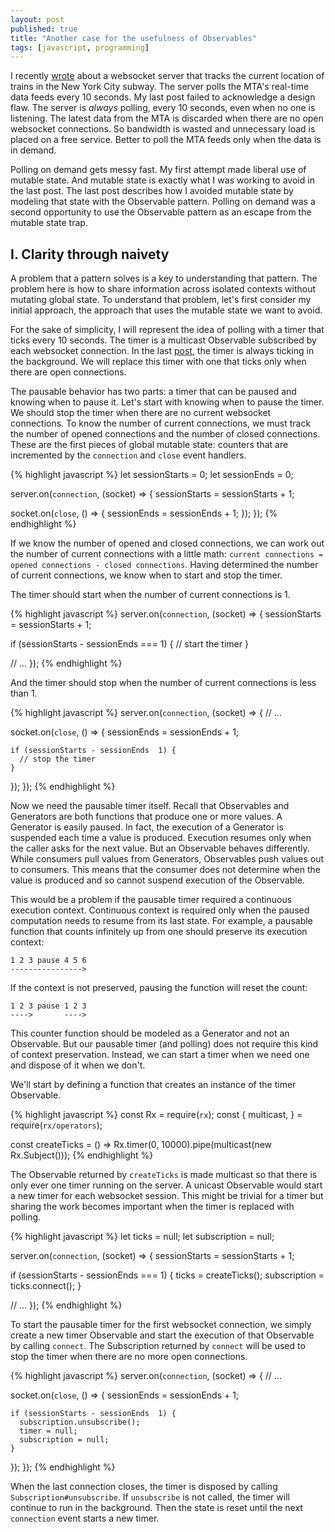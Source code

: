 ```yaml
---
layout: post
published: true
title: "Another case for the usefulness of Observables"
tags: [javascript, programming]
---
```


I recently [wrote](/posts/2018/06/02/changing-state-over-time-without-mutation/)
about a websocket server that tracks the current location of trains in the New
York City subway.
The server polls the MTA's real-time data feeds every 10 seconds.
My last post failed to acknowledge a design flaw.
The server is _always_ polling, every 10 seconds, even when no one is listening.
The latest data from the MTA is discarded when there are no open websocket
connections.
So bandwidth is wasted and unnecessary load is placed on a free service.
Better to poll the MTA feeds only when the data is in demand.

Polling on demand gets messy fast.
My first attempt made liberal use of mutable state.
And mutable state is exactly what I was working to avoid in the last post.
The last post describes how I avoided mutable state by modeling that state with
the Observable pattern.
Polling on demand was a second opportunity to use the Observable pattern as an
escape from the mutable state trap.

## I. Clarity through naivety

A problem that a pattern solves is a key to understanding that pattern.
The problem here is how to share information across isolated contexts without 
mutating global state.
To understand that problem, let's first consider my initial approach, the
approach that uses the mutable state we want to avoid.

For the sake of simplicity, I will represent the idea of polling with a timer
that ticks every 10 seconds.
The timer is a multicast Observable subscribed by each websocket connection.
In the last 
[post](/posts/2018/06/02/changing-state-over-time-without-mutation/),
the timer is always ticking in the background.
We will replace this timer with one that ticks only when there are open
connections.

The pausable behavior has two parts: a timer that can be paused and knowing when 
to pause it.
Let's start with knowing when to pause the timer.
We should stop the timer when there are no current websocket connections.
To know the number of current connections, we must track the number of opened
connections and the number of closed connections.
These are the first pieces of global mutable state: counters that are
incremented by the `connection` and `close` event handlers.

{% highlight javascript %}
let sessionStarts = 0;
let sessionEnds = 0;

server.on(`connection`, (socket) => {
  sessionStarts = sessionStarts + 1;

  socket.on(`close`, () => {
    sessionEnds = sessionEnds + 1;
  });
});
{% endhighlight %}

If we know the number of opened and closed connections, we can work out the
number of current connections with a little math:
`current connections = opened connections - closed connections`.
Having determined the number of current connections, we know when to start and
stop the timer.

The timer should start when the number of current connections is 1.

{% highlight javascript %}
server.on(`connection`, (socket) => {
  sessionStarts = sessionStarts + 1;

  if (sessionStarts - sessionEnds === 1) {
    // start the timer
  }

  // ...
});
{% endhighlight %}

And the timer should stop when the number of current connections is less than 1.

{% highlight javascript %}
server.on(`connection`, (socket) => {
  // ...

  socket.on(`close`, () => {
    sessionEnds = sessionEnds + 1;

    if (sessionStarts - sessionEnds  1) {
      // stop the timer
    }
  });
});
{% endhighlight %}

Now we need the pausable timer itself.
Recall that Observables and Generators are both functions that produce one or 
more values.
A Generator is easily paused.
In fact, the execution of a Generator is suspended each time a value is 
produced.
Execution resumes only when the caller asks for the next value.
But an Observable behaves differently.
While consumers pull values from Generators, Observables push values out to 
consumers.
This means that the consumer does not determine when the value is produced and 
so cannot suspend execution of the Observable.

This would be a problem if the pausable timer required a continuous execution 
context.
Continuous context is required only when the paused computation needs to resume 
from its last state.
For example, a pausable function that counts infinitely up from one should 
preserve its execution context:

```
1 2 3 pause 4 5 6
---------------->
```

If the context is not preserved, pausing the function will reset the count:

```
1 2 3 pause 1 2 3
---->       ---->
```

This counter function should be modeled as a Generator and not an Observable.
But our pausable timer (and polling) does not require this kind of context 
preservation.
Instead, we can start a timer when we need one and dispose of it when we don't.

We'll start by defining a function that creates an instance of the timer 
Observable.

{% highlight javascript %}
const Rx = require(`rx`);
const { multicast, } = require(`rx/operators`);

const createTicks = () => Rx.timer(0, 10000).pipe(multicast(new Rx.Subject()));
{% endhighlight %}

The Observable returned by `createTicks` is made multicast so that there is only 
ever one timer running on the server.
A unicast Observable would start a new timer for each websocket session.
This might be trivial for a timer but sharing the work becomes important when 
the timer is replaced with polling.

{% highlight javascript %}
let ticks = null;
let subscription = null;

server.on(`connection`, (socket) => {
  sessionStarts = sessionStarts + 1;

  if (sessionStarts - sessionEnds === 1) {
    ticks = createTicks();
    subscription = ticks.connect();
  }

  // ...
});
{% endhighlight %}

To start the pausable timer for the first websocket connection, we simply 
create a new timer Observable and start the execution of that Observable by 
calling `connect`.
The Subscription returned by `connect` will be used to stop the timer when 
there are no more open connections.

{% highlight javascript %}
server.on(`connection`, (socket) => {
  // ...

  socket.on(`close`, () => {
    sessionEnds = sessionEnds + 1;

    if (sessionStarts - sessionEnds  1) {
      subscription.unsubscribe();
      timer = null;
      subscription = null;
    }
  });
});
{% endhighlight %}

When the last connection closes, the timer is disposed by calling 
`Subscription#unsubscribe`.
If `unsubscribe` is not called, the timer will continue to run in the 
background.
Then the state is reset until the next `connection` event starts a new timer.

<!--
Knowing how to pause the timer is a matter of being able to start and stop the
timer repeatedly.
First let's create a function that returns the timer Observable.

It's important to note that the timer will continue to run as the number of
current connections advances beyond 1.
The stopping and starting only happens in the vicinity of 1.

Know that we know when to pause the timer, we can think about how to pause the
timer.
We're using a timer Observable.

- we're already managing two pieces of global mutable state just to know when to
  start and stop the timer
- as we move on to pausing the timer, things will get even more complex
- state management will get more complex
- the amount of "how to do it logic" will get more complex
- add imperative logic

We are using global state to spread information across isolated contexts.

Every websocket connection must be prepared to pause the timer.
Each connection must be aware of the other connections, specifically the
number of current connections.

Because every websocket connection must be prepared to pause the timer, each
connection must be aware of the other connections, specifically the number of
current connections.

Every websocket connection must be prepared to pause the timer.
Knowing when to pause the timer requires each connection to know the number of
current connections.


Global state makes it possible for all connections to be aware of each other in this way.
Each connection is isolated from the other connections but all connections have
access to the global context.


Global state enables each connection, isolated in its own context, to access
this information.



What are we doing with global state?
We are using






Each websocket connection is prepared to pause the timer.
k
A connection is able to pause the timer at the correct moment because it is
aware of the number of current connections.
The number of current connections is information shared by all connections.
Because

They know when to pause the timer by sharing information about the number of
current connections.

Each websocket connection is be prepared to pause the timer.
Knowing when to pause the timer requires each connection to know the number of
current connections.
For each connection to be aware of other connections,
Knowing when to pause the timer requires each connection to know the number of
current connections.
For each connection to be aware of other connections,

So each connection must have some awareness of other connections.

Specifically the total number of current connections
Global mutable state gives each websocket connection this g
To be aware of each
each connection to be globally aware,
specifically to know the number of current connections.

The conditions pausing the timer require an awareness of other connections,.


The websocket connections are responsible for starting and stopping the timer.
To start and stop the timer, each websocket connection must have some awareness
of the other connections, specifically the total number of current connections.
Global mutable state gives each websocket connection this global awareness.


Our need to share information with the otherwise encapsulated websocket
connections has forced us to add two pieces of global mutable state.
All websocket connections share two pieces of global state.

So all websocket connections share two pieces of global state.

The first part of the problem has been completed by using t
sharing two pieces of global


We added two pieces of global mutable state just to know when to pause the
timer.
To know when to pause the timer, we added to pieces of global mutable state.

So we've added two pieces of global mutable state.
The state is shared by the websocket connections.
The websocket connections are unaware of each other.
Logic for the websocket connections is trapped in the closure of the `connection`
event handlers.
The state has been placed in the global scope because each connection must
be able to read and update that state.
The socket sessions, because they are closures, are unaware of each other.
The state is global because it has to be shared by each open connection.
Now we turn to the second part of the problem: knowing how to pause the timer.
Starting and stopping the timer will require additional global mutable state.

We've added two pieces of global mutable state.
Now we will add more global mutable state to implement the pausable timer.
-->

<!--
Polling the MTA feeds essentially means starting a timer.
In both cases, a function is called every 30 seconds.
The primary difference is that a timer produces a "tick", which could be a value
like `1` or `undefined`, and the polling function produces new MTA feed data.
We're not concerned with the data itself.
So let's simplify "polling the MTA feeds every 30 seconds" to a timer that ticks
every 30 seconds when there are open websocket connections and does not tick
when there are none.
For details about this timer and the Observable pattern, please read the
previous post.

The problem we want to solve is not polling on demand in general but
specifically polling on demand _without mutable state_.
How tricky is this problem?

Sometimes the complexities of a problem are best understood by failing to solve
the problem.
Let's use my first attempt, the attempt that
Sometimes a problem is best understood through making mistakes, by doing failing
to solve it first in order to understand why must be done to solve it successfully.
Let's use my first attempt, the attempt that does use mutable state, to reveal
the complexities of the problem.
For an answer to that question, let's look at my first attempt to build this
feature, the approach that uses mutable state.

Polling the MTA feeds essentially means starting a timer.
In both cases, a function is called every 30 seconds.
The primary difference is that a timer produces a "tick", which could be a value
like `1` or `undefined`, and the polling function produces new MTA feed data.
We're not concerned with the data itself.
So let's simplify "polling the MTA feeds every 30 seconds" to a timer that ticks
every 30 seconds when there are open websocket connections and does not tick
when there are none.
-->

<!--
make a note about the timer being a concept re-used from the last blog post
don't want

Polling on demand without mutable state is the problem.

To answer that question, let's look at what I consider to be the most obvious or
straightforward solution, a solution that uses mutable state.

Before we look at the solution, let's look at a naive solution that uses
uses mutable state to understand the problem.
mutable state to i

The problem we're examining here is not polling on demand in general but
specifically polling on demand without mutable state.

It sometimes helps to start with a naive solution.
Do it first in the way that is the most obvious.
Sometimes that is enough.
The obvious way need not be naive.
When it is naive, it nonetheless uncovers complexity and

And when it is naive, it is nonetheless a good way to understand the problem,
to uncover complexities and investigate potential for abstraction.

  - the naive solution is often a good way to understand the problem, find the
    complexities and reveal areas where abstraction is helpful
And sometimes the obvious way works to reveal the complexities and areas that
would benefit from abstraction.

  - as was the case in the last article, we can achieve our goal naively with
    global mutable state
-->


<!--
- background
  - websocket server
  - polls the MTA every 5 seconds
  - transforms the MTA feed data into a description of train locations
  - sends a message describing the current train locations to each open
    websocket connection
- problem
  - consuming unnecessary bandwidth
  - driving up operating cost unneccessarily
  - irresponsible use of a free service
- solutions
  - each websocket connection independently polls the MTA feeds
      - when there are no connections, no polling happens
      - problem: duplicates work
      - problem: scales poorly
      - problem: consumes exponentially more resources than required
  - start polling when there is one or more open connections and stop polling
    when there are no open connections
- it helps to start with a naive solution
  - the naive solution is often a good way to understand the problem, find the
    complexities and reveal areas where abstraction is helpful
  - as was the case in the last article, we can achieve our goal naively with
    global mutable state

```javascript
let tick$ = null;

const createTick$ = () => {
  //...
};

server.on(`connection`, () => {
  if (!tick$) {
    tick$ = createTick$();
  }

  ticks$.subscribe({
    next: sendMsg,
  })
});
```
        - this would work but we want to avoid mutable state and especially
          global state that is shared and updated by different contexts
          (websocket sessions)
  - there are broadly two problems:
    - mutable global state is messy and bug prone
    - there is a lot of imperative logic
    - generates a lot of cognitive overhead
    - it's hard to test
- why is this a good use-case for observables?
    - removes global state
    - enables us to think more simply
    - applies transformations to a stream of values
    - enables functional programming
- why is using observables better than using the naive approach?
  - what is it exactly that the observable abstraction does?
  - what does an observable represent?
  - are observables simpler?
  - in some sense, they are not
  - using an observable requires the user to learn some new ideas
  - the argument for observables is essentially the argument for functional
    programming
      - code that is easier to test
      - code that is easier to reason about
      - code that is less prone to regressions
  - in the most basic understanding of functional programming you transform a
    value a to a value b.
  - a function is the transformation
  - you can then compose a -> b to make a transformation of a -> b -> c.
  - in this way, you can use functions to describe complex transformations
  - but a perhaps overlooked assumption is that you
  - you can even transform a collection of values by representing that collection
    as itself a single value like an array
  - the implicit assumption of functional programming is that you have all the
    values you expect to have at the moment you transform them
  - if you want to sum a collection of numbers, you first get _all_ the numbers
  - but what if that assumption is incorrect?
  - what if the collection of numbers changes, grows over time?
  - if we think of the total number of connection events as simply summing an
    array of `1`s, where each 1 represents a `connection` event, then we have to
    re-calculate the sum each time an event occurs.
  - functional programming, in it's essence, assumes static values
  - transformations of static values
  - the basics of functional programming don't really help us here
  - observables give us a way to treat a series of values that are ordered in time
    as a static value
  - the observable abstracts the bits about updating the collection each time a
    new value is produced and re-running the transformations of that value
    downstream.
  - but what if the entire set of values grows over time?
  - observables facilitate the application of functional programming to a series
    of values ordered in time
  - ordered in time does not mean that the values are produced asynchronously
  - the observable might produce the entire series synchronously
      - for example, an observable oneThroughFive might call `next` five times
      - each call to `next` is a separate moment in time, regardless of whether
        the value passed to next was produced by a synchronous or asynchronous
        computation
- the naive approach expresses these kinds of thoughts:
  - "when there is a new websocket connection, check if a timer has already been
    created"
  - "when there is a new websocket connection, increment a connections counter"
  - "if there is no timer, create a timer"
  - "when there is a new websocket connection, decrement the connections counter"
  - "when a websocket connection closes, check if that was the last open
    connection"
- these kinds of thoughts are characterized as "actions to take"
  - they are instructions
- these instructions describe how to reach certain states
  - these states are:
    - "number of opened connections"
    - "number of closed connections"
    - "number of active connections"
    - "paused polling"
    - "active polling"
- states are static values
- static values are easier to think about
- we'd like to just transforming static values into static values
- instead of thinking in terms of actions, we can think in terms of the states
  - states are just values
  - a state is not an action or an instruction,
  - the value 1 does not describe any movement or change
  - states are produced by changes
  - focus on the states first and de-emphasize the actions that result in those
    states
  - "the number of connection events"
  - "the number of close events"
  - "the number of active connections"
- implementation with observables
  - components
    - tracking open connections
        - count the number of `connection` events
        - count the number of `close` events
        - `active connections count = total connections count - total closes count`
    - pausable polling
        - each session is given a feeds data source
        - each session subscribes to this data source
        - each time the data source produces new data, the session sends a new
          websocket message.
        - want to maintain this interface
        - want to do this without sideeffects
        - the data source must be passed to each new session
        - so the data source is defined outside of the scope of a `connection`
          event handler
        - to start a new poller for the first connection would require a sideeffect
          in order to pass that poller to subsequent sessions:

A timer that only ticks when someone has connected to the server.

{% highlight javascript %}
const Rx = require(`rxjs`);
const {
  flatMap,
  map,
  scan,
} = require(`rxjs/operators`);

const WebSocket = require(`ws`);

const server = new WebSocket.Server({ port: 8080, });
const socket$ = Rx.fromEvent(server, `connection`).pipe(map(head));

const connectionCount$ = socket$.pipe(scan(increment, 0));

const close$ = socket$.pipe(
  flatMap((socket) => Rx.fromEvent(socket, `close`)),
);

const zero$ = Rx.of(0);

const closeCount$ = Rx.merge(
  zero$,
  close$.pipe(scan(increment, 0))
);

const subtract = (x, y) => x - y;

// the current number of open sockets
const activeCount$ = Rx.combineLatest(
  [ connectionCount$, closeCount$, ],
  subtract
);

// stop polling when there are no open connections
const isPaused = (count) => 1 > count;

const isPaused$ = activeCount$.pipe(map(isPaused));

const createTimer = () => Rx.timer(0, 1000);

const pausableTimer = pauser.pipe(
  switchMap(isPaused => isPaused ? Rx.NEVER : createTimer())
);

pausableTimer.subscribe({
  next: () => {
    console.log(`tick`);
  },
});
{% endhighlight %}
-->
<!--
I like to collect the problems that patterns solve, patterns like polling on
demand.
The problems solved by a pattern are key to understanding that pattern.
And I like problems from experience more than problems contrived for
instruction.
The usefulness of a pattern is best evoked by a real problem.
So here I am again to write about the Observable pattern, to again note
its usefulness.
-->

<!--
Am I simply indulging my affection for the Observable pattern or does it provide
improve the code?
value?
Is the Observable pattern here a bit of over-engineering?
-->
<!--
The problem catalogue
- interesting if technical writing, technical ideas were always presented in the
context of real problems solved, problems from experience
- a catalogue of problems from experience
- a log book of problems solved, like a lab book maybe
-->

<!--
In an early paper about functional reactive programming called "Functional
Reactive Animation", Conal Elliot presented a concept called an Event.
An Event was essentially a function of Time.
that was that could be


> ...events may be combined with others, to an arbitrary degree of
> complexity, thus factoring complex animation logic into semantically rich,
> modular building blocks.

applied to the domain of
animation
-->
